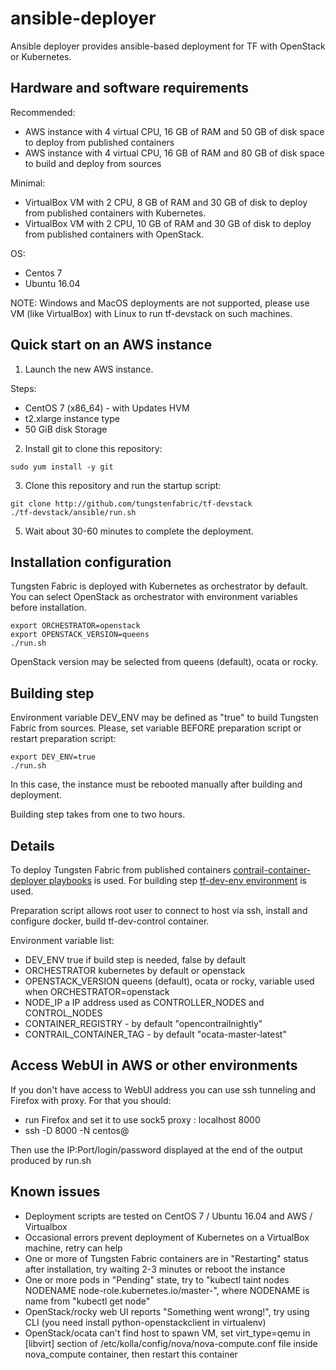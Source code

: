 # ansible-deployer

Ansible deployer provides ansible-based deployment for TF with OpenStack or Kubernetes.

## Hardware and software requirements

Recommended:
- AWS instance with 4 virtual CPU, 16 GB of RAM and 50 GB of disk space to deploy from published containers
- AWS instance with 4 virtual CPU, 16 GB of RAM and 80 GB of disk space to build and deploy from sources

Minimal:
- VirtualBox VM with 2 CPU, 8 GB of RAM and 30 GB of disk to deploy from published containers with Kubernetes.
- VirtualBox VM with 2 CPU, 10 GB of RAM and 30 GB of disk to deploy from published containers with OpenStack.

OS:
- Centos 7
- Ubuntu 16.04

NOTE: Windows and MacOS deployments are not supported, please use VM (like VirtualBox) with Linux to run tf-devstack on such machines.

## Quick start on an AWS instance

1. Launch the new AWS instance.

Steps:
- CentOS 7 (x86_64) - with Updates HVM
- t2.xlarge instance type
- 50 GiB disk Storage

2. Install git to clone this repository:

```
sudo yum install -y git
```

3. Clone this repository and run the startup script:

```
git clone http://github.com/tungstenfabric/tf-devstack
./tf-devstack/ansible/run.sh
```

5. Wait about 30-60 minutes to complete the deployment.

## Installation configuration

Tungsten Fabric is deployed with Kubernetes as orchestrator by default.
You can select OpenStack as orchestrator with environment variables before installation.

```
export ORCHESTRATOR=openstack
export OPENSTACK_VERSION=queens
./run.sh
```

OpenStack version may be selected from queens (default), ocata or rocky.

## Building step

Environment variable DEV_ENV may be defined as "true" to build Tungsten Fabric from sources.
Please, set variable BEFORE preparation script or restart preparation script:

```
export DEV_ENV=true
./run.sh
```

In this case, the instance must be rebooted manually after building and deployment.

Building step takes from one to two hours.

## Details

To deploy Tungsten Fabric from published containers
[contrail-container-deployer playbooks](https://github.com/Juniper/contrail-ansible-deployer) is used. For building step
[tf-dev-env environment](https://github.com/tungstenfabric/tf-dev-env) is used.

Preparation script allows root user to connect to host via ssh, install and configure docker,
build tf-dev-control container.

Environment variable list:
- DEV_ENV true if build step is needed, false by default
- ORCHESTRATOR kubernetes by default or openstack
- OPENSTACK_VERSION queens (default), ocata or rocky, variable used when ORCHESTRATOR=openstack
- NODE_IP a IP address used as CONTROLLER_NODES and CONTROL_NODES
- CONTAINER_REGISTRY - by default "opencontrailnightly"
- CONTRAIL_CONTAINER_TAG - by default "ocata-master-latest"


## Access WebUI in AWS or other environments

If you don't have access to WebUI address you can use ssh tunneling and Firefox with proxy.
For that you should:
- run Firefox and set it to use sock5 proxy : localhost 8000
- ssh -D 8000 -N centos@<ip address of your TF node>

Then use the IP:Port/login/password displayed at the end of the output produced by run.sh

## Known issues

- Deployment scripts are tested on CentOS 7 / Ubuntu 16.04 and AWS / Virtualbox
- Occasional errors prevent deployment of Kubernetes on a VirtualBox machine, retry can help
- One or more of Tungsten Fabric containers are in "Restarting" status after installation,
try waiting 2-3 minutes or reboot the instance
- One or more pods in "Pending" state, try to "kubectl taint nodes NODENAME node-role.kubernetes.io/master-",
where NODENAME is name from "kubectl get node"
- OpenStack/rocky web UI reports "Something went wrong!",
try using CLI (you need install python-openstackclient in virtualenv)
- OpenStack/ocata can't find host to spawn VM,
set virt_type=qemu in [libvirt] section of /etc/kolla/config/nova/nova-compute.conf file inside nova_compute container,
then restart this container
